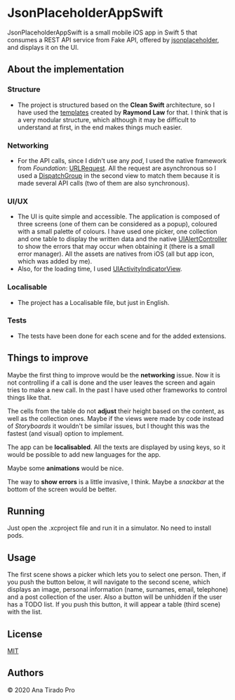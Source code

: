 # JsonPlaceholderAppSwift
JsonPlaceholderAppSwift is a small mobile iOS app in Swift 5 that consumes a REST API service from Fake API, offered by [jsonplaceholder](https://jsonplaceholder.typicode.com/), and displays it on the UI.

## About the implementation
### Structure
- The project is structured based on the **Clean Swift** architecture, so I have used the [templates](https://clean-swift.com/) created by **Raymond Law** for that.
I think that is a very modular structure, which although it may be difficult to understand at first, in the end makes things much easier.
### Networking
- For the API calls, since I didn't use any *pod*, I used the native framework from *Foundation*: [URLRequest](https://developer.apple.com/documentation/foundation/urlrequest). All the request are asynchronous so I used a [DispatchGroup](https://developer.apple.com/documentation/dispatch/dispatchgroup) in the second view to match them because it is made several API calls (two of them are also synchronous).
### UI/UX
- The UI is quite simple and accessible. The application is composed of three screens (one of them can be considered as a popup), coloured with a small palette of colours.
I have used one picker, one collection and one table to display the written data and the native [UIAlertController](https://developer.apple.com/documentation/uikit/uialertcontroller) to show the errors that may occur when obtaining it (there is a small error manager). All the assets are natives from iOS (all but app icon, which was added by me).
- Also, for the loading time, I used [UIActivityIndicatorView](https://developer.apple.com/documentation/uikit/uiactivityindicatorview).
### Localisable
- The project has a Localisable file, but just in English.
### Tests
- The tests have been done for each scene and for the added extensions.


## Things to improve
Maybe the first thing to improve would be the **networking** issue. Now it is not controlling if a call is done and the user leaves the screen and again tries to make a new call. In the past I have used other frameworks to control things like that.

The cells from the table do not **adjust** their height based on the content, as well as the collection ones. Maybe if the views were made by code instead of *Storyboards* it wouldn't be similar issues, but I thought this was the fastest (and visual) option to implement.

The app can be **localisabled**. All the texts are displayed by using keys, so it would be possible to add new languages for the app.

Maybe some **animations** would be nice.

The way to **show errors** is a little invasive, I think. Maybe a *snackbar* at the bottom of the screen would be better.

## Running
Just open the .xcproject file and run it in a simulator. No need to install pods.

## Usage
The first scene shows a picker which lets you to select one person. Then, if you push the button below, it will navigate to the second scene, which displays an image, personal information (name, surnames, email, telephone) and a post collection of the user. Also a button will be unhidden if the user has a TODO list. If you push this button, it will appear a table (third scene) with the list. 

## License
[MIT](https://choosealicense.com/licenses/mit/)

## Authors
© 2020 Ana Tirado Pro
